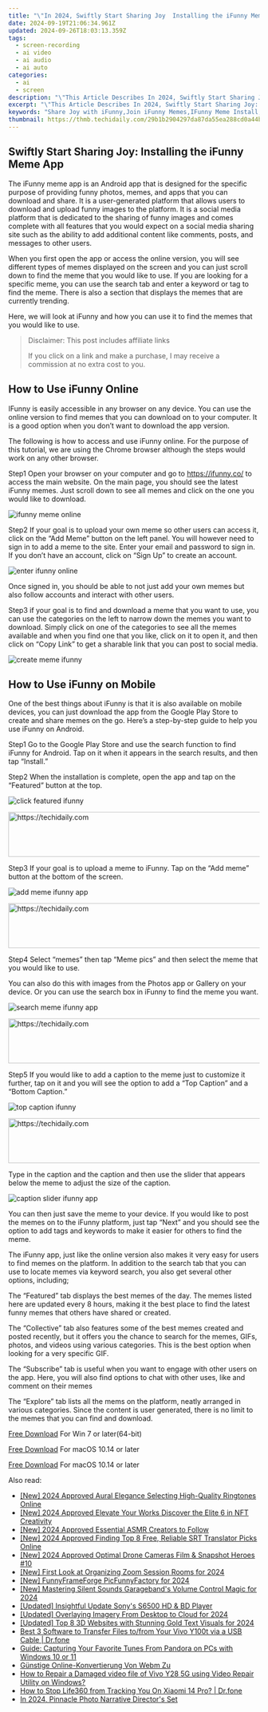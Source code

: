 ```yaml
---
title: "\"In 2024, Swiftly Start Sharing Joy  Installing the iFunny Meme App\""
date: 2024-09-19T21:06:34.961Z
updated: 2024-09-26T18:03:13.359Z
tags: 
  - screen-recording
  - ai video
  - ai audio
  - ai auto
categories: 
  - ai
  - screen
description: "\"This Article Describes In 2024, Swiftly Start Sharing Joy: Installing the iFunny Meme App\""
excerpt: "\"This Article Describes In 2024, Swiftly Start Sharing Joy: Installing the iFunny Meme App\""
keywords: "Share Joy with iFunny,Join iFunny Memes,IFunny Meme Install,Quick Access to Laughter,Start Sharing Funny,Embrace Humor App,Download iFunny Jokes"
thumbnail: https://thmb.techidaily.com/29b1b2904297da87da55ea288cd0a44b14a4d2e985940c7f874a6ef2e9aec11a.jpg
---
```


## Swiftly Start Sharing Joy: Installing the iFunny Meme App

The iFunny meme app is an Android app that is designed for the specific purpose of providing funny photos, memes, and apps that you can download and share. It is a user-generated platform that allows users to download and upload funny images to the platform. It is a social media platform that is dedicated to the sharing of funny images and comes complete with all features that you would expect on a social media sharing site such as the ability to add additional content like comments, posts, and messages to other users.

When you first open the app or access the online version, you will see different types of memes displayed on the screen and you can just scroll down to find the meme that you would like to use. If you are looking for a specific meme, you can use the search tab and enter a keyword or tag to find the meme. There is also a section that displays the memes that are currently trending.

Here, we will look at iFunny and how you can use it to find the memes that you would like to use.

>  Disclaimer: This post includes affiliate links
>
>  If you click on a link and make a purchase, I may receive a commission at no extra cost to you.
>

## How to Use iFunny Online

IFunny is easily accessible in any browser on any device. You can use the online version to find memes that you can download on to your computer. It is a good option when you don’t want to download the app version.

The following is how to access and use iFunny online. For the purpose of this tutorial, we are using the Chrome browser although the steps would work on any other browser.

Step1 Open your browser on your computer and go to <https://ifunny.co/> to access the main website. On the main page, you should see the latest iFunny memes. Just scroll down to see all memes and click on the one you would like to download.

![ifunny meme online](https://images.wondershare.com/filmora/article-images/2022/07/ifunny-meme-online.jpg)

Step2 If your goal is to upload your own meme so other users can access it, click on the “Add Meme” button on the left panel. You will however need to sign in to add a meme to the site. Enter your email and password to sign in. If you don’t have an account, click on “Sign Up” to create an account.

![enter ifunny online](https://images.wondershare.com/filmora/article-images/2022/07/enter-ifunny-online.jpg)

Once signed in, you should be able to not just add your own memes but also follow accounts and interact with other users.

Step3 if your goal is to find and download a meme that you want to use, you can use the categories on the left to narrow down the memes you want to download. Simply click on one of the categories to see all the memes available and when you find one that you like, click on it to open it, and then click on “Copy Link” to get a sharable link that you can post to social media.

![create meme ifunny](https://images.wondershare.com/filmora/article-images/2022/07/create-meme-ifunny.jpg)

## How to Use iFunny on Mobile

One of the best things about iFunny is that it is also available on mobile devices, you can just download the app from the Google Play Store to create and share memes on the go. Here’s a step-by-step guide to help you use iFunny on Android.

Step1 Go to the Google Play Store and use the search function to find iFunny for Android. Tap on it when it appears in the search results, and then tap “Install.”

Step2 When the installation is complete, open the app and tap on the “Featured” button at the top.

![click featured ifunny](https://images.wondershare.com/filmora/article-images/2022/07/click-featured-ifunny.jpg)

<!-- affiliate ads begin -->
<a href="https://appsumo.8odi.net/c/5597632/2144283/7443" target="_top" id="2144283">
  <img src="//a.impactradius-go.com/display-ad/7443-2144283" border="0" alt="https://techidaily.com" width="600" height="90"/>
</a>
<img height="0" width="0" src="https://appsumo.8odi.net/i/5597632/2144283/7443" style="position:absolute;visibility:hidden;" border="0" />
<!-- affiliate ads end -->

Step3 If your goal is to upload a meme to iFunny. Tap on the “Add meme” button at the bottom of the screen.

![add meme ifunny app](https://images.wondershare.com/filmora/article-images/2022/07/add-meme-ifunny-app.jpg)

<!-- affiliate ads begin -->
<a href="https://unicoeye.pxf.io/c/5597632/2134229/18498" target="_top" id="2134229">
  <img src="//a.impactradius-go.com/display-ad/18498-2134229" border="0" alt="https://techidaily.com" width="728" height="90"/>
</a>
<img height="0" width="0" src="https://unicoeye.pxf.io/i/5597632/2134229/18498" style="position:absolute;visibility:hidden;" border="0" />
<!-- affiliate ads end -->

Step4 Select “memes” then tap “Meme pics” and then select the meme that you would like to use.

You can also do this with images from the Photos app or Gallery on your device. Or you can use the search box in iFunny to find the meme you want.

![search meme ifunny app](https://images.wondershare.com/filmora/article-images/2022/07/search-meme-ifunny-app.jpg)

<!-- affiliate ads begin -->
<a href="https://appsumo.8odi.net/c/5597632/2130874/7443" target="_top" id="2130874">
  <img src="//a.impactradius-go.com/display-ad/7443-2130874" border="0" alt="https://techidaily.com" width="728" height="90"/>
</a>
<img height="0" width="0" src="https://appsumo.8odi.net/i/5597632/2130874/7443" style="position:absolute;visibility:hidden;" border="0" />
<!-- affiliate ads end -->

Step5 If you would like to add a caption to the meme just to customize it further, tap on it and you will see the option to add a “Top Caption” and a “Bottom Caption.”

![top caption ifunny](https://images.wondershare.com/filmora/article-images/2022/07/top-caption-ifunny.jpg)

<!-- affiliate ads begin -->
<a href="https://aligracehair.sjv.io/c/5597632/1880944/19272" target="_top" id="1880944">
  <img src="//a.impactradius-go.com/display-ad/19272-1880944" border="0" alt="https://techidaily.com" width="728" height="90"/>
</a>
<img height="0" width="0" src="https://aligracehair.sjv.io/i/5597632/1880944/19272" style="position:absolute;visibility:hidden;" border="0" />
<!-- affiliate ads end -->

Type in the caption and the caption and then use the slider that appears below the meme to adjust the size of the caption.

![caption slider ifunny app](https://images.wondershare.com/filmora/article-images/2022/07/caption-slider-ifunny-app.jpg)

You can then just save the meme to your device. If you would like to post the memes on to the iFunny platform, just tap “Next” and you should see the option to add tags and keywords to make it easier for others to find the meme.

The iFunny app, just like the online version also makes it very easy for users to find memes on the platform. In addition to the search tab that you can use to locate memes via keyword search, you also get several other options, including;

The “Featured” tab displays the best memes of the day. The memes listed here are updated every 8 hours, making it the best place to find the latest funny memes that others have shared or created.

The “Collective” tab also features some of the best memes created and posted recently, but it offers you the chance to search for the memes, GIFs, photos, and videos using various categories. This is the best option when looking for a very specific GIF.

The “Subscribe” tab is useful when you want to engage with other users on the app. Here, you will also find options to chat with other uses, like and comment on their memes

The “Explore” tab lists all the mems on the platform, neatly arranged in various categories. Since the content is user generated, there is no limit to the memes that you can find and download.

[Free Download](https://tools.techidaily.com/wondershare/filmora/download/) For Win 7 or later(64-bit)

[Free Download](https://tools.techidaily.com/wondershare/filmora/download/) For macOS 10.14 or later

[Free Download](https://tools.techidaily.com/wondershare/filmora/download/) For macOS 10.14 or later

<ins class="adsbygoogle"
     style="display:block"
     data-ad-format="autorelaxed"
     data-ad-client="ca-pub-7571918770474297"
     data-ad-slot="1223367746"></ins>

<ins class="adsbygoogle"
     style="display:block"
     data-ad-format="autorelaxed"
     data-ad-client="ca-pub-7571918770474297"
     data-ad-slot="1223367746"></ins>



<ins class="adsbygoogle"
     style="display:block"
     data-ad-client="ca-pub-7571918770474297"
     data-ad-slot="8358498916"
     data-ad-format="auto"
     data-full-width-responsive="true"></ins>


<span class="atpl-alsoreadstyle">Also read:</span>
<div><ul>
<li><a href="https://article-files.techidaily.com/new-2024-approved-aural-elegance-selecting-high-quality-ringtones-online/"><u>[New] 2024 Approved Aural Elegance Selecting High-Quality Ringtones Online</u></a></li>
<li><a href="https://article-files.techidaily.com/new-2024-approved-elevate-your-works-discover-the-elite-6-in-nft-creativity/"><u>[New] 2024 Approved Elevate Your Works Discover the Elite 6 in NFT Creativity</u></a></li>
<li><a href="https://facebook-video-footage.techidaily.com/new-2024-approved-essential-asmr-creators-to-follow/"><u>[New] 2024 Approved Essential ASMR Creators to Follow</u></a></li>
<li><a href="https://fox-glue.techidaily.com/new-2024-approved-finding-top-8-free-reliable-srt-translator-picks-online/"><u>[New] 2024 Approved Finding Top 8 Free, Reliable SRT Translator Picks Online</u></a></li>
<li><a href="https://article-files.techidaily.com/new-2024-approved-optimal-drone-cameras-film-and-snapshot-heroes-10/"><u>[New] 2024 Approved Optimal Drone Cameras Film & Snapshot Heroes #10</u></a></li>
<li><a href="https://desktop-recording.techidaily.com/new-first-look-at-organizing-zoom-session-rooms-for-2024/"><u>[New] First Look at Organizing Zoom Session Rooms for 2024</u></a></li>
<li><a href="https://article-files.techidaily.com/new-funnyframeforge-picfunnyfactory-for-2024/"><u>[New] FunnyFrameForge PicFunnyFactory for 2024</u></a></li>
<li><a href="https://article-files.techidaily.com/new-mastering-silent-sounds-garagebands-volume-control-magic-for-2024/"><u>[New] Mastering Silent Sounds Garageband's Volume Control Magic for 2024</u></a></li>
<li><a href="https://extra-approaches.techidaily.com/updated-insightful-update-sonys-s6500-hd-and-bd-player/"><u>[Updated] Insightful Update Sony's S6500 HD & BD Player</u></a></li>
<li><a href="https://article-files.techidaily.com/updated-overlaying-imagery-from-desktop-to-cloud-for-2024/"><u>[Updated] Overlaying Imagery From Desktop to Cloud for 2024</u></a></li>
<li><a href="https://article-files.techidaily.com/updated-top-8-3d-websites-with-stunning-gold-text-visuals-for-2024/"><u>[Updated] Top 8 3D Websites with Stunning Gold Text Visuals for 2024</u></a></li>
<li><a href="https://blog-min.techidaily.com/best-3-software-to-transfer-files-tofrom-your-vivo-y100t-via-a-usb-cable-drfone-by-drfone-transfer-from-android-transfer-from-android/"><u>Best 3 Software to Transfer Files to/from Your Vivo Y100t via a USB Cable | Dr.fone</u></a></li>
<li><a href="https://some-knowledge.techidaily.com/guide-capturing-your-favorite-tunes-from-pandora-on-pcs-with-windows-10-or-11/"><u>Guide: Capturing Your Favorite Tunes From Pandora on PCs with Windows 10 or 11</u></a></li>
<li><a href="https://win11-tips.techidaily.com/gunstige-online-konvertierung-von-webm-zu/"><u>Günstige Online-Konvertierung Von Webm Zu</u></a></li>
<li><a href="https://blog-min.techidaily.com/how-to-repair-a-damaged-video-file-of-vivo-y28-5g-using-video-repair-utility-on-windows-by-stellar-video-repair-mobile-video-repair/"><u>How to Repair a Damaged video file of Vivo Y28 5G using Video Repair Utility on Windows?</u></a></li>
<li><a href="https://change-location.techidaily.com/how-to-stop-life360-from-tracking-you-on-xiaomi-14-pro-drfone-by-drfone-virtual-android/"><u>How to Stop Life360 from Tracking You On Xiaomi 14 Pro? | Dr.fone</u></a></li>
<li><a href="https://article-files.techidaily.com/in-2024-pinnacle-photo-narrative-directors-set/"><u>In 2024, Pinnacle Photo Narrative Director's Set</u></a></li>
</ul></div>

